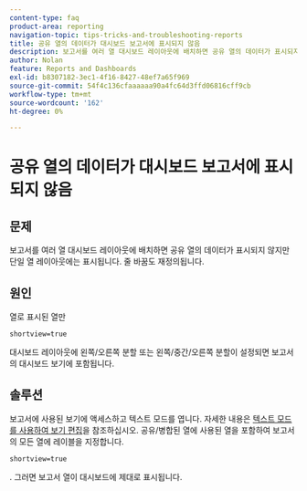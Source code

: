 ```yaml
---
content-type: faq
product-area: reporting
navigation-topic: tips-tricks-and-troubleshooting-reports
title: 공유 열의 데이터가 대시보드 보고서에 표시되지 않음
description: 보고서를 여러 열 대시보드 레이아웃에 배치하면 공유 열의 데이터가 표시되지 않지만 단일 열 레이아웃에는 표시됩니다. 줄 바꿈도 재정의됩니다.
author: Nolan
feature: Reports and Dashboards
exl-id: b8307182-3ec1-4f16-8427-48ef7a65f969
source-git-commit: 54f4c136cfaaaaaa90a4fc64d3ffd06816cff9cb
workflow-type: tm+mt
source-wordcount: '162'
ht-degree: 0%

---
```


# 공유 열의 데이터가 대시보드 보고서에 표시되지 않음

## 문제

보고서를 여러 열 대시보드 레이아웃에 배치하면 공유 열의 데이터가 표시되지 않지만 단일 열 레이아웃에는 표시됩니다. 줄 바꿈도 재정의됩니다.

## 원인

열로 표시된 열만

```
shortview=true
```

대시보드 레이아웃에 왼쪽/오른쪽 분할 또는 왼쪽/중간/오른쪽 분할이 설정되면 보고서의 대시보드 보기에 포함됩니다.

## 솔루션

보고서에 사용된 보기에 액세스하고 텍스트 모드를 엽니다. 자세한 내용은 [텍스트 모드를 사용하여 보기 편집](../../../reports-and-dashboards/reports/text-mode/edit-text-mode-in-view.md)을 참조하십시오. 공유/병합된 열에 사용된 열을 포함하여 보고서의 모든 열에 레이블을 지정합니다.

```
shortview=true
```

. 그러면 보고서 열이 대시보드에 제대로 표시됩니다.
